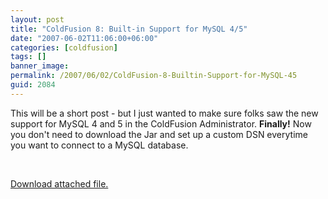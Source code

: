 ```yaml
---
layout: post
title: "ColdFusion 8: Built-in Support for MySQL 4/5"
date: "2007-06-02T11:06:00+06:00"
categories: [coldfusion]
tags: []
banner_image: 
permalink: /2007/06/02/ColdFusion-8-Builtin-Support-for-MySQL-45
guid: 2084
---
```


This will be a short post - but I just wanted to make sure folks saw the new support for MySQL 4 and 5 in the ColdFusion Administrator. <b>Finally!</b> Now you don't need to download the Jar and set up a custom DSN everytime you want to connect to a MySQL database.

<br clear="left"><p><a href='enclosures/D{% raw %}%3A%{% endraw %}5Cwebsites{% raw %}%5Cdev%{% endraw %}2Ecamdenfamily{% raw %}%2Ecom%{% endraw %}5Cenclosures{% raw %}%2Fmysql%{% endraw %}2Ejpg'>Download attached file.</a></p>